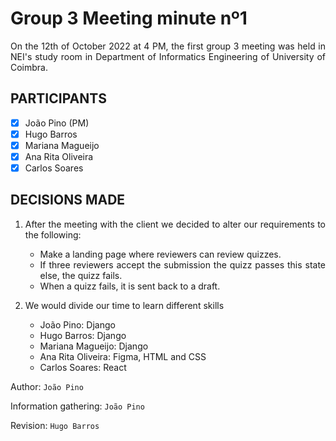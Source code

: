 # Group 3 Meeting minute nº1

<div align="justify">

On the 12th of October 2022 at 4 PM, the first group 3 meeting was held in NEI's study room in Department of Informatics Engineering of University of Coimbra.

## PARTICIPANTS

- [x] João Pino (PM)
- [x] Hugo Barros
- [x] Mariana Magueijo
- [x] Ana Rita Oliveira
- [x] Carlos Soares

## DECISIONS MADE

1. After the meeting with the client we decided to alter our requirements to the following:
	- Make a landing page where reviewers can review quizzes.
	- If three reviewers accept the submission the quizz passes this state else, the quizz fails.
	- When a quizz fails, it is sent back to a draft.

2. We would divide our time to learn different skills
	- João Pino: Django
	- Hugo Barros: Django
	- Mariana Magueijo: Django
	- Ana Rita Oliveira: Figma, HTML and CSS
	- Carlos Soares: React

Author: `João Pino`

Information gathering: `João Pino`

Revision: `Hugo Barros`

